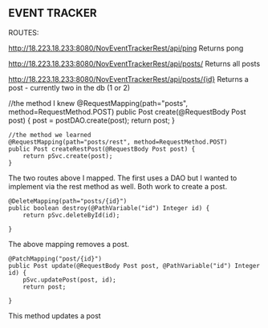 ## EVENT TRACKER ##

ROUTES:

http://18.223.18.233:8080/NovEventTrackerRest/api/ping
Returns pong

http://18.223.18.233:8080/NovEventTrackerRest/api/posts/
Returns all posts

http://18.223.18.233:8080/NovEventTrackerRest/api/posts/{id}
Returns a post - currently two in the db (1 or 2)


//the method I knew
	@RequestMapping(path="posts", method=RequestMethod.POST)
	public Post create(@RequestBody Post post) {
		post = postDAO.create(post);
		return post;
	}

	//the method we learned
	@RequestMapping(path="posts/rest", method=RequestMethod.POST)
	public Post createRestPost(@RequestBody Post post) {
		return pSvc.create(post);
	}

  The two routes above I mapped. The first uses a DAO but I wanted to implement via the rest method as well. Both work to create a post.


	@DeleteMapping(path="posts/{id}")
	public boolean destroy(@PathVariable("id") Integer id) {
		return pSvc.deleteById(id);

	}

  The above mapping removes a post.

	@PatchMapping("post/{id}")
	public Post update(@RequestBody Post post, @PathVariable("id") Integer id) {
		pSvc.updatePost(post, id);
		return post;

	}

  This method updates a post
